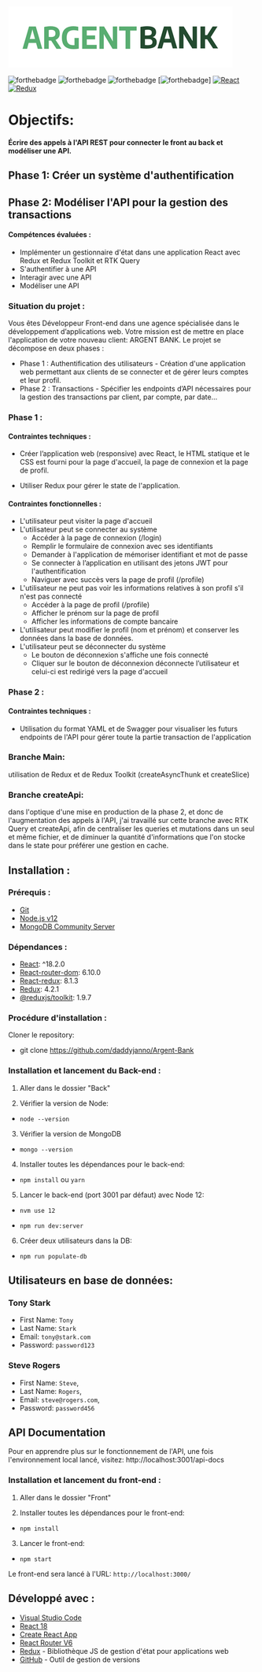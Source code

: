 ![ArgentBank](./Front/src/assets/argentBankLogo.png)


![forthebadge](https://forthebadge.com/images/badges/uses-html.svg)
![forthebadge](https://forthebadge.com/images/badges/uses-css.svg)
![forthebadge](https://forthebadge.com/images/badges/uses-js.svg)
[![forthebadge](https://forthebadge.com/images/badges/uses-git.svg)]
[![React](https://img.shields.io/badge/react-20232a?style=for-the-badge&logo=react&logocolor=61dafb)](https://reactjs.org/)
[![Redux](https://img.shields.io/badge/Redux-593D88?style=for-the-badge&logo=redux&logoColor=white)](https://redux.js.org/)

# Objectifs:


#### Écrire des appels à l'API REST pour connecter le front au back et modéliser une API.

## Phase 1: Créer un système d'authentification

## Phase 2: Modéliser l'API pour la gestion des transactions


#### Compétences évaluées :

 -   Implémenter un gestionnaire d'état dans une application React avec Redux et Redux Toolkit et RTK Query
 -   S'authentifier à une API
 -   Interagir avec une API
 -   Modéliser une API

### Situation du projet :

Vous êtes Développeur Front-end dans une agence spécialisée dans le développement d’applications web. Votre mission est de mettre en place l'application de votre nouveau client: ARGENT BANK.
Le projet se décompose en deux phases :

-   Phase 1 : Authentification des utilisateurs - Création d'une application web permettant aux clients de se connecter et de gérer leurs comptes et leur profil.
-   Phase 2 : Transactions - Spécifier les endpoints d’API nécessaires pour la gestion des transactions par client, par compte, par date...


### Phase 1 :
#### Contraintes techniques :

-   Créer l’application web (responsive) avec React, le HTML statique et le CSS est fourni pour la page d'accueil, la page de connexion et la page de profil.

-   Utiliser Redux pour gérer le state de l'application.

#### Contraintes fonctionnelles :

-   L'utilisateur peut visiter la page d'accueil
-   L'utilisateur peut se connecter au système
    -   Accéder à la page de connexion (/login)
    -   Remplir le formulaire de connexion avec ses identifiants
    -   Demander à l'application de mémoriser identifiant et mot de passe
    -   Se connecter à l’application en utilisant des jetons JWT pour l'authentification
    -   Naviguer avec succès vers la page de profil (/profile)
-   L'utilisateur ne peut pas voir les informations relatives à son profil s'il n'est pas connecté
    -   Accéder à la page de profil (/profile)
    -   Afficher le prénom sur la page de profil
    -   Afficher les informations de compte bancaire
-   L'utilisateur peut modifier le profil (nom et prénom) et conserver les données dans la base de données.
-   L'utilisateur peut se déconnecter du système
    -   Le bouton de déconnexion s'affiche une fois connecté
    -   Cliquer sur le bouton de déconnexion déconnecte l’utilisateur et celui-ci est redirigé vers la page d'accueil

### Phase 2 :
#### Contraintes techniques :
- Utilisation du format YAML et de Swagger pour visualiser les futurs endpoints de l'API pour gérer toute la partie transaction de l'application


### Branche Main:

utilisation de Redux et de Redux Toolkit (createAsyncThunk et createSlice)

### Branche createApi:

dans l'optique d'une mise en production de la phase 2, et donc de l'augmentation des appels à l'API, j'ai travaillé sur cette branche avec RTK Query et createApi, afin de centraliser les queries et mutations dans un seul et même fichier, et de diminuer la quantité d'informations que l'on stocke dans le state pour préférer une gestion en cache.


## Installation :

### Prérequis :

-   [Git](https://git-scm.com)
-   [Node.js v12](https://nodejs.org/en/)
- [MongoDB Community Server](https://www.mongodb.com/try/download/community)

### Dépendances :

-   [React](https://reactjs.org): ^18.2.0
-   [React-router-dom](https://reactrouter.com/): 6.10.0
-   [React-redux](https://react-redux.js.org/): 8.1.3
-   [Redux](https://redux.js.org/): 4.2.1
-   [@reduxjs/toolkit](https://redux-toolkit.js.org/): 1.9.7


### Procédure d'installation :

Cloner le repository:

- git clone https://github.com/daddyjanno/Argent-Bank

### Installation et lancement du Back-end :

1. Aller dans le dossier "Back"

2. Vérifier la version de Node:

-   `node --version`

3. Vérifier la version de MongoDB
-   `mongo --version`
4. Installer toutes les dépendances pour le back-end:

-   `npm install` ou `yarn`


5. Lancer le back-end (port 3001 par défaut) avec Node 12:
-   `nvm use 12`

-   `npm run dev:server`

6. Créer deux utilisateurs dans la DB:
-   `npm run populate-db`


## Utilisateurs en base de données:
### Tony Stark

- First Name: `Tony`
- Last Name: `Stark`
- Email: `tony@stark.com`
- Password: `password123`

### Steve Rogers

- First Name: `Steve`,
- Last Name: `Rogers`,
- Email: `steve@rogers.com`,
- Password: `password456`

## API Documentation

Pour en apprendre plus sur le fonctionnement de l'API, une fois l'environnement local lancé, visitez: http://localhost:3001/api-docs

### Installation et lancement du front-end :

1. Aller dans le dossier "Front"

2. Installer toutes les dépendances pour le front-end:

-   `npm install`

3. Lancer le front-end:

-   `npm start`

Le front-end sera lancé à l'URL:
`http://localhost:3000/`




## Développé avec :

-   [Visual Studio Code](https://code.visualstudio.com/)
-   [React 18](https://fr.reactjs.org/)
-   [Create React App](https://create-react-app.dev/)
-   [React Router V6](https://reactrouter.com/)
-   [Redux](https://redux.js.org/) - Bibliothèque JS de gestion d'état pour applications web
-   [GitHub](https://github.com/) - Outil de gestion de versions
